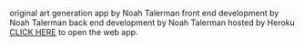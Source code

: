 original art generation app by Noah Talerman
front end development by Noah Talerman
back end development by Noah Talerman
hosted by Heroku
[CLICK HERE](https//:pixxel-art.herokuapp.com) to open the web app.